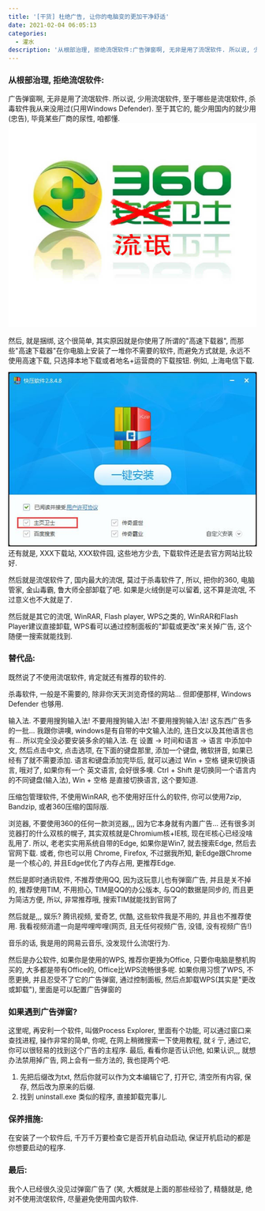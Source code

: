```yaml
---
title: '[干货] 杜绝广告, 让你的电脑变的更加干净舒适'
date: 2021-02-04 06:05:13
categories:
  - 灌水
description: '从根部治理, 拒绝流氓软件:广告弹窗啊, 无非是用了流氓软件. 所以说, 少用流氓软件, 至于哪些是流氓软件, 杀毒软件我从来没用过(只用Windows Defender). 至于其它的, 能少用国内的就少用(忠告), 毕竟某些厂商的尿性, 咱都懂.然后, 就是捆绑, 这个很简单, 其实原因就是你使用了所谓的"高速下载器", 而那些"高速下载器"在你电脑上安装了一堆你不需要的软件, 而避免方式就是, 永远不使用高速下载, 只选择本地下载或者地名+运营商的下载按钮. 例如, 上海电信下载.还有就是,'
---
```


### 从根部治理, 拒绝流氓软件:

广告弹窗啊, 无非是用了流氓软件. 所以说, 少用流氓软件, 至于哪些是流氓软件, 杀毒软件我从来没用过(只用Windows Defender). 至于其它的, 能少用国内的就少用(忠告), 毕竟某些厂商的尿性, 咱都懂.
![流氓软件](images/20210204033616149.png)


然后, 就是捆绑, 这个很简单, 其实原因就是你使用了所谓的"高速下载器", 而那些"高速下载器"在你电脑上安装了一堆你不需要的软件, 而避免方式就是, 永远不使用高速下载, 只选择本地下载或者地名+运营商的下载按钮. 例如, 上海电信下载.

![捆绑安装](images/20210204033644914.png)
还有就是, XXX下载站, XXX软件园, 这些地方少去, 下载软件还是去官方网站比较好.


然后就是流氓软件了, 国内最大的流氓, 莫过于杀毒软件了, 所以, 把你的360, 电脑管家, 金山毒霸, 鲁大师全部卸载了吧. 如果是火绒倒是可以留着, 这不算是流氓, 不过意义也不大就是了.


然后就是其它的流氓, WinRAR, Flash player, WPS之类的, WinRAR和Flash Player建议直接卸载, WPS看可以通过控制面板的"卸载或更改"来关掉广告, 这个随便一搜索就能找到.


### 替代品:

既然说了不使用流氓软件, 肯定就还有推荐的软件的.


杀毒软件, 一般是不需要的, 除非你天天浏览奇怪的网站... 但即便那样, Windows Defender 也够用.


输入法. 不要用搜狗输入法! 不要用搜狗输入法! 不要用搜狗输入法! 这东西广告多的一批... 我跟你讲噢, windows是有自带的中文输入法的, 连日文以及其他语言也有... 所以完全没必要安装多余的输入法. 
在 设置 -> 时间和语言 -> 语言 中添加中文, 然后点击中文, 点击选项, 在下面的键盘那里, 添加一个键盘, 微软拼音, 如果已经有了就不需要添加. 语言和键盘添加完毕后, 就可以通过 Win + 空格 键来切换语言, 哦对了, 如果你有一个 英文语言, 会好很多噢. 
Ctrl + Shift 是切换同一个语言内的不同键盘(输入法), Win + 空格 是直接切换语言, 这个要知道.


压缩包管理软件, 不使用WinRAR, 也不使用好压什么的软件, 你可以使用7zip, Bandzip, 或者360压缩的国际版.


浏览器, 不要使用360的任何一款浏览器,,, 因为它本身就有内置广告... 还有很多浏览器打的什么双核的幌子, 其实双核就是Chromium核+IE核, 现在IE核心已经没啥乱用了. 所以, 老老实实用系统自带的Edge, 如果你是Win7, 就去搜索Edge, 然后去官网下载. 或者, 你也可以用 Chrome, Firefox, 不过据我所知, 新Edge跟Chrome是一个核心的, 并且Edge优化了内存占用, 更推荐Edge.


然后是即时通讯软件, 不推荐使用QQ, 因为这玩意儿也有弹窗广告, 并且是关不掉的, 推荐使用TIM, 不用担心, TIM是QQ的办公版本, 与QQ的数据是同步的, 而且更为简洁方便, 所以, 非常推荐哦, 搜索TIM就能找到官网了


然后就是,,, 娱乐? 腾讯视频, 爱奇艺, 优酷, 这些软件我是不用的, 并且也不推荐使用. 我看视频消遣一向是哔哩哔哩(网页, 且无任何视频广告, 没错, 没有视频广告!)


音乐的话, 我是用的网易云音乐, 没发现什么流氓行为.


然后是办公软件, 如果你是使用的WPS, 推荐你更换为Office, 只要你电脑是整机购买的, 大多都是带有Office的, Office比WPS流畅很多呢. 如果你用习惯了WPS, 不愿更换, 并且忍受不了它的广告弹窗, 通过控制面板, 然后点卸载WPS(其实是"更改或卸载"), 里面是可以配置广告弹窗的


### 如果遇到广告弹窗?

这里呢, 再安利一个软件, 叫做Process Explorer, 里面有个功能, 可以通过窗口来查找进程, 操作非常的简单, 你呢, 在网上稍微搜索一下使用教程, 就彳亍, 通过它, 你可以很轻易的找到这个广告的主程序. 最后, 看看你是否认识他, 如果认识,,, 就想办法禁用掉广告, 网上会有一些方法的, 我也提两个吧.


1. 先把后缀改为txt, 然后你就可以作为文本编辑它了, 打开它, 清空所有内容, 保存, 然后改为原来的后缀.
2. 找到 uninstall.exe 类似的程序, 直接卸载完事儿.


### 保养措施:

在安装了一个软件后, 千万千万要检查它是否开机自动启动, 保证开机启动的都是你想要启动的程序.


### 最后:

我个人已经很久没见过弹窗广告了 (笑, 大概就是上面的那些经验了, 精髓就是, 绝对不使用流氓软件, 尽量避免使用国内软件.
